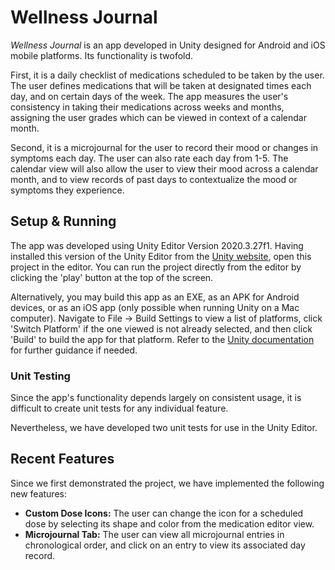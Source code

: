 # Wellness Journal

*Wellness Journal* is an app developed in Unity designed for Android and iOS mobile platforms. Its functionality is twofold.

First, it is a daily checklist of medications scheduled to be taken by the user. The user defines medications that will be taken at designated times each day, and on certain days of the week. The app measures the user's consistency in taking their medications across weeks and months, assigning the user grades which can be viewed in context of a calendar month.

Second, it is a microjournal for the user to record their mood or changes in symptoms each day. The user can also rate each day from 1-5. The calendar view will also allow the user to view their mood across a calendar month, and to view records of past days to contextualize the mood or symptoms they experience.

## Setup & Running

The app was developed using Unity Editor Version 2020.3.27f1. Having installed this version of the Unity Editor from the [Unity website](https://unity3d.com/get-unity/download), open this project in the editor. You can run the project directly from the editor by clicking the 'play' button at the top of the screen.

Alternatively, you may build this app as an EXE, as an APK for Android devices, or as an iOS app (only possible when running Unity on a Mac computer). Navigate to File -> Build Settings to view a list of platforms, click 'Switch Platform' if the one viewed is not already selected, and then click 'Build' to build the app for that platform. Refer to the [Unity documentation](https://docs.unity3d.com/Manual/BuildSettings.html) for further guidance if needed.

### Unit Testing

Since the app's functionality depends largely on consistent usage, it is difficult to create unit tests for any individual feature.

Nevertheless, we have developed two unit tests for use in the Unity Editor.

## Recent Features

Since we first demonstrated the project, we have implemented the following new features:

- **Custom Dose Icons:** The user can change the icon for a scheduled dose by selecting its shape and color from the medication editor view.
- **Microjournal Tab:** The user can view all microjournal entries in chronological order, and click on an entry to view its associated day record.
